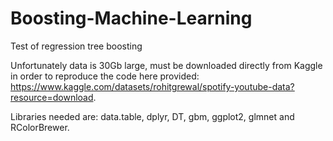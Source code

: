 # Boosting-Machine-Learning
Test of regression tree boosting

Unfortunately data is 30Gb large, must be downloaded directly from Kaggle in order to reproduce the code here provided: https://www.kaggle.com/datasets/rohitgrewal/spotify-youtube-data?resource=download.

Libraries needed are: data.table, dplyr, DT, gbm, ggplot2, glmnet and RColorBrewer.
